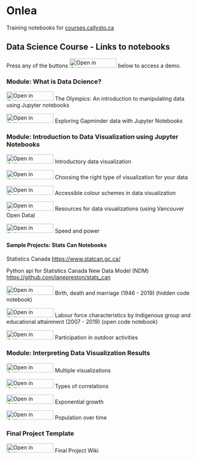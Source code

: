 # Onlea
Training notebooks for [courses.callysto.ca](https://courses.callysto.ca)

## Data Science Course - Links to notebooks 

Press any of the buttons <img src="https://raw.githubusercontent.com/callysto/curriculum-notebooks/master/open-in-callysto-button.svg?sanitize=true" width="123" height="24" alt="Open in Callysto"/> below to access a demo. 


### Module: What is Data Dcience?

<a href="http://tinyurl.com/y8c4kjv2" target="_blank"><img src="https://raw.githubusercontent.com/callysto/curriculum-notebooks/master/open-in-callysto-button.svg?sanitize=true" width="123" height="24" alt="Open in Callysto"/></a> The Olympics: An introduction to manipulating data using Jupyter notebooks

<a href="http://tinyurl.com/yca4n393" target="_blank"><img src="https://raw.githubusercontent.com/callysto/curriculum-notebooks/master/open-in-callysto-button.svg?sanitize=true" width="123" height="24" alt="Open in Callysto"/></a> Exploring Gapminder data with Jupyter Notebooks


### Module: Introduction to Data Visualization using Jupyter Notebooks

<a href="http://tinyurl.com/ybtokxdv" target="_blank"><img src="https://raw.githubusercontent.com/callysto/curriculum-notebooks/master/open-in-callysto-button.svg?sanitize=true" width="123" height="24" alt="Open in Callysto"/></a> Introductory data visualization 

<a href="http://tinyurl.com/ybpwr28n" target="_blank"><img src="https://raw.githubusercontent.com/callysto/curriculum-notebooks/master/open-in-callysto-button.svg?sanitize=true" width="123" height="24" alt="Open in Callysto"/></a> Choosing the right type of visualization for your data

<a href="http://tinyurl.com/yd8x9bnx" target="_blank"><img src="https://raw.githubusercontent.com/callysto/curriculum-notebooks/master/open-in-callysto-button.svg?sanitize=true" width="123" height="24" alt="Open in Callysto"/></a> Accessible colour schemes in data visualization

<a href="http://tinyurl.com/ycmfeyvy" target="_blank"><img src="https://raw.githubusercontent.com/callysto/curriculum-notebooks/master/open-in-callysto-button.svg?sanitize=true" width="123" height="24" alt="Open in Callysto"/></a> Resources for data visualizations (using Vancouver Open Data)

<a href="http://tinyurl.com/y9ye8rs9" target="_blank"><img src="https://raw.githubusercontent.com/callysto/curriculum-notebooks/master/open-in-callysto-button.svg?sanitize=true" width="123" height="24" alt="Open in Callysto"/></a> Speed and power

#### Sample Projects: Stats Can Notebooks

Statistics Canada https://www.statcan.gc.ca/ 

Python api for Statistics Canada New Data Model (NDM) https://github.com/ianepreston/stats_can

<a href="http://tinyurl.com/y9vw7vnr" target="_blank"><img src="https://raw.githubusercontent.com/callysto/curriculum-notebooks/master/open-in-callysto-button.svg?sanitize=true" width="123" height="24" alt="Open in Callysto"/></a> Birth, death and marriage (1946 - 2019) (hidden code notebook)

<a href="http://tinyurl.com/y7x7nwz9" target="_blank"><img src="https://raw.githubusercontent.com/callysto/curriculum-notebooks/master/open-in-callysto-button.svg?sanitize=true" width="123" height="24" alt="Open in Callysto"/></a> Labour force characteristics by Indigenous group and educational attainment (2007 - 2019) (open code notebook)

<a href="http://tinyurl.com/y7e9ybh5" target="_blank"><img src="https://raw.githubusercontent.com/callysto/curriculum-notebooks/master/open-in-callysto-button.svg?sanitize=true" width="123" height="24" alt="Open in Callysto"/></a> Participation in outdoor activities


### Module: Interpreting Data Visualization Results

<a href="http://tinyurl.com/y8598woa" target="_blank"><img src="https://raw.githubusercontent.com/callysto/curriculum-notebooks/master/open-in-callysto-button.svg?sanitize=true" width="123" height="24" alt="Open in Callysto"/></a> Multiple visualizations

<a href="http://tinyurl.com/y8ds7x8x" target="_blank"><img src="https://raw.githubusercontent.com/callysto/curriculum-notebooks/master/open-in-callysto-button.svg?sanitize=true" width="123" height="24" alt="Open in Callysto"/></a> Types of correlations

<a href="http://tinyurl.com/y8ys364e" target="_blank"><img src="https://raw.githubusercontent.com/callysto/curriculum-notebooks/master/open-in-callysto-button.svg?sanitize=true" width="123" height="24" alt="Open in Callysto"/></a> Exponential growth

<a href="http://tinyurl.com/y6vronqn" target="_blank"><img src="https://raw.githubusercontent.com/callysto/curriculum-notebooks/master/open-in-callysto-button.svg?sanitize=true" width="123" height="24" alt="Open in Callysto"/></a> Population over time


### Final Project Template 

<a href="http://tinyurl.com/ycadxn24" target="_blank"><img src="https://raw.githubusercontent.com/callysto/curriculum-notebooks/master/open-in-callysto-button.svg?sanitize=true" width="123" height="24" alt="Open in Callysto"/></a>  Final Project Wiki

